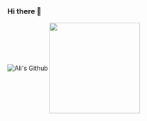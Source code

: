 ### Hi there 👋

<img align="center" src="https://github-readme-stats.vercel.app/api?username=0xAnalyst&show_icons=true&include_all_commits=true&theme=vue-dark&hide_border=true" alt="Ali's Github" />  <img align="center" src="https://github-readme-stats.vercel.app/api/top-langs/?username=0xAnalyst&theme=vue-dark&hide_border=true" width="205"  /> 
